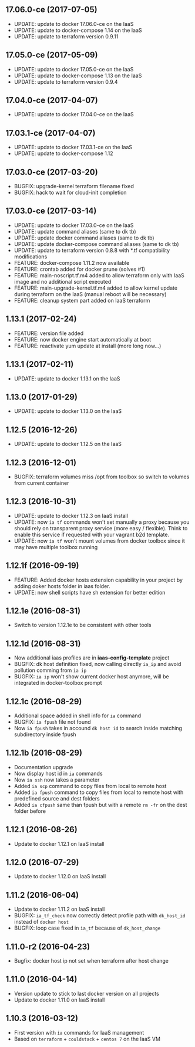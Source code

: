 
## 17.06.0-ce (2017-07-05)
- UPDATE: update to docker 17.06.0-ce on the IaaS
- UPDATE: update to docker-compose 1.14 on the IaaS
- UPDATE: update to terraform version 0.9.11

## 17.05.0-ce (2017-05-09)
- UPDATE: update to docker 17.05.0-ce on the IaaS
- UPDATE: update to docker-compose 1.13 on the IaaS
- UPDATE: update to terraform version 0.9.4

## 17.04.0-ce (2017-04-07)
- UPDATE: update to docker 17.04.0-ce on the IaaS

## 17.03.1-ce (2017-04-07)
- UPDATE: update to docker 17.03.1-ce on the IaaS
- UPDATE: update to docker-compose 1.12

## 17.03.0-ce (2017-03-20)
- BUGFIX: upgrade-kernel terraform filename fixed
- BUGFIX: hack to wait for cloud-init completion

## 17.03.0-ce (2017-03-14)
- UPDATE: update to docker 17.03.0-ce on the IaaS
- UPDATE: update command aliases (same to dk tb)
- UPDATE: update docker command aliases (same to dk tb)
- UPDATE: update docker-compose command aliases (same to dk tb)
- UPDATE: update to terraform version 0.8.8 with *.tf compatibility modifications
- FEATURE: docker-compose 1.11.2 now available
- FEATURE: crontab added for docker prune (solves #1)
- FEATURE: main-noscript.tf.m4 added to allow terraform only with IaaS image and no additional script executed
- FEATURE: main-upgrade-kernel.tf.m4 added to allow kernel update during terraform on the IaaS (manual reboot will be necessary)
- FEATURE: cleanup system part added on IaaS terraform

## 1.13.1 (2017-02-24)
- FEATURE: version file added
- FEATURE: now docker engine start automatically at boot
- FEATURE: reactivate yum update at install (more long now...)

## 1.13.1 (2017-02-11)
- UPDATE: update to docker 1.13.1 on the IaaS

## 1.13.0 (2017-01-29)
- UPDATE: update to docker 1.13.0 on the IaaS

## 1.12.5 (2016-12-26)
- UPDATE: update to docker 1.12.5 on the IaaS

## 1.12.3 (2016-12-01)
- BUGFIX: terraform volumes miss /opt from toolbox so switch to volumes from current container

## 1.12.3 (2016-10-31)
- UPDATE: update to docker 1.12.3 on IaaS install
- UPDATE: now ```ia tf``` commands won't set manually a proxy because you should rely on transparent proxy service (more easy / flexible). Think to enable this service if requested with your vagrant b2d template.
- UPDATE: now ```ia tf``` won't mount volumes from docker toolbox since it may have multiple toolbox running

## 1.12.1f (2016-09-19)
- FEATURE: Added docker hosts extension capability in your project by adding doker hosts folder in iaas folder.
- UPDATE: now shell scripts have sh extension for better edition

## 1.12.1e (2016-08-31)
- Switch to version 1.12.1e to be consistent with other tools

## 1.12.1d (2016-08-31)
- Now additional iaas profiles are in **iaas-config-template** project
- BUGFIX: dk host definition fixed, now calling directly ```ia_ip``` and avoid pollution comming from ```ia ip```
- BUGFIX: ```ia ip``` won't show current docker host anymore, will be integrated in docker-toolbox prompt

## 1.12.1c (2016-08-29)
- Additional space added in shell info for ```ia``` command
- BUGFIX: ```ia fpush``` file not found
- Now ```ia fpush``` takes in accound ```dk host id``` to search inside matching subdirectory inside fpush

## 1.12.1b (2016-08-29)
- Documentation upgrade
- Now display host id in ```ia``` commands
- Now ```ia ssh``` now takes a parameter
- Added ```ia scp``` command to copy files from local to remote host
- Added ```ia fpush``` command to copy files from local to remote host with predefined source and dest folders
- Added ```ia cfpush``` same than fpush but with a remote ```rm -fr``` on the dest folder before

## 1.12.1 (2016-08-26)
- Update to docker 1.12.1 on IaaS install

## 1.12.0 (2016-07-29)
- Update to docker 1.12.0 on IaaS install

## 1.11.2 (2016-06-04)
- Update to docker 1.11.2 on IaaS install
- BUGFIX: ```ia_tf_check``` now correctly detect profile path with ```dk_host_id``` instead of ```docker host```
- BUGFIX: loop case fixed in ```ia_tf``` because of ```dk_host_change```

## 1.11.0-r2 (2016-04-23)
- Bugfix: docker host ip not set when terraform after host change

## 1.11.0 (2016-04-14)
- Version update to stick to last docker version on all projects
- Update to docker 1.11.0 on IaaS install

## 1.10.3 (2016-03-12)
- First version with ```ia``` commands for IaaS management
- Based on ```terraform``` + ```couldstack``` + ```centos 7``` on the IaaS VM
